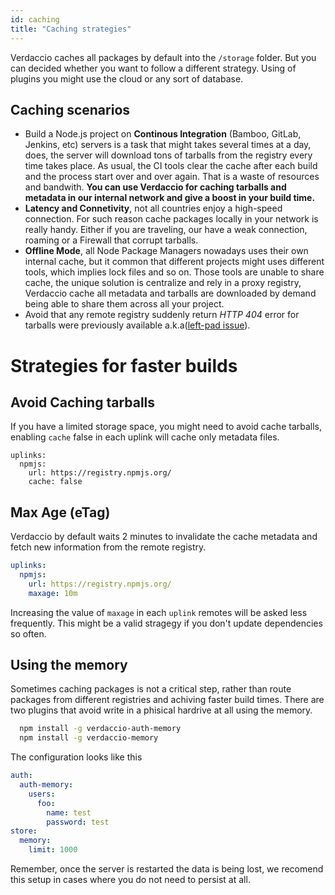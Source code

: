 ```yaml
---
id: caching
title: "Caching strategies"
---
```


Verdaccio caches all packages by default into the `/storage` folder. But you can decided whether you want to follow
a different strategy. Using of plugins you might use the cloud or any sort of database.

 
## Caching scenarios

* Build a Node.js project on **Continous Integration** (Bamboo, GitLab, Jenkins, etc) servers is a task that might takes several times at a day, does, the server will download tons of tarballs from the registry every time takes place.  As usual, the CI tools clear the cache after each build and the process start over and over again. That is a waste of resources and bandwith.
**You can use Verdaccio for caching tarballs and metadata in our internal network and give a boost in your build time.**
* **Latency and Connetivity**, not all countries enjoy a high-speed connection. For such reason cache packages locally in your network
is really handy. Either if you are traveling, our have a weak connection, roaming or a Firewall that corrupt tarballs.
* **Offline Mode**, all Node Package Managers nowadays uses their own internal cache, but it common that different projects might uses
different tools, which implies lock files and so on. Those tools are unable to share cache, the unique solution is centralize and rely in
a proxy registry, Verdaccio cache all metadata and tarballs are downloaded by demand being able to share them across all your project.
* Avoid that any remote registry suddenly return *HTTP 404* error for tarballs were previously available a.k.a([left-pad issue](https://www.theregister.co.uk/2016/03/23/npm_left_pad_chaos/)). 
 

# Strategies for faster builds 
 
## Avoid Caching tarballs

If you have a limited storage space, you might need to avoid cache tarballs, enabling `cache` false in each 
uplink will cache only metadata files. 

```
uplinks:
  npmjs:
    url: https://registry.npmjs.org/
    cache: false
```

## Max Age (eTag)

 Verdaccio by default waits 2 minutes to invalidate the cache metadata and fetch new information from the remote registry. 
 
```yaml
uplinks:
  npmjs:
    url: https://registry.npmjs.org/
    maxage: 10m
```

Increasing the value of `maxage` in each `uplink` remotes will be asked less frequently. This might be a valid stragegy if
you don't update dependencies so often.


## Using the memory

Sometimes caching packages is not a critical step, rather than route packages from different registries and achiving 
faster build times. There are two plugins that avoid write in a phisical hardrive at all using the memory.

```bash
  npm install -g verdaccio-auth-memory
  npm install -g verdaccio-memory
```

The configuration looks like this

```yaml
auth:
  auth-memory:
    users:
      foo:
        name: test
        password: test
store:
  memory:
    limit: 1000
```

Remember, once the server is restarted the data is being lost, we recomend this setup in cases where you do not
need to persist at all. 
